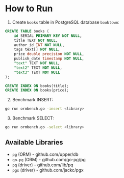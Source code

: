 # How to Run

1. Create `books` table in PostgreSQL database `booktown`:

```SQL
CREATE TABLE books (
	id SERIAL PRIMARY KEY NOT NULL,
	title TEXT NOT NULL,
	author_id INT NOT NULL,
	tags text[] NOT NULL,
	price double precision NOT NULL,
	publish_date timestamp NOT NULL,
	"text" TEXT NOT NULL,
	"text2" TEXT NOT NULL,
	"text3" TEXT NOT NULL
);

CREATE INDEX ON books(title);
CREATE INDEX ON books(price);
```

2. Benchmark INSERT:

```bash
go run ormbench.go -insert <library>
```

3. Benchmark SELECT:

```bash
go run ormbench.go -select <library>
```

## Available Libraries

* `pg` (ORM) - github.com/upper/db
* `go-pg` (ORM) - github.com/go-pg/pg
* `pq` (driver) - github.com/lib/pq
* `pgx` (driver) - github.com/jackc/pgx
